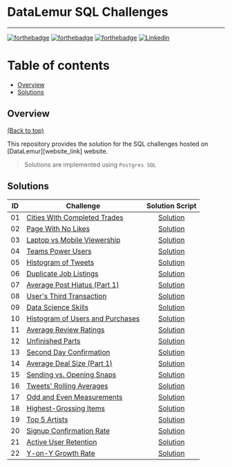 # DataLemur SQL Challenges

---



[![forthebadge](https://forthebadge.com/images/badges/check-it-out.svg)](https://forthebadge.com)
[![forthebadge](https://forthebadge.com/images/badges/for-you.svg)](https://forthebadge.com)
[![forthebadge](https://forthebadge.com/images/badges/just-plain-nasty.svg)](https://forthebadge.com)
[![Linkedin](https://img.shields.io/badge/LinkedIn-0077B5?style=for-the-badge&logo=linkedin&logoColor=white)](https://www.linkedin.com/in/arshirabbani)

# Table of contents
- [Overview](#overview)
- [Solutions](#solutions)


## Overview
[(Back to top)](#table-of-contents)

This repository provides the  solution for the SQL challenges hosted on [DataLemur][website_link] website.



> Solutions are implemented using `Postgres SQL`

## Solutions



| ID | Challenge | Solution Script |
|:------:|------------|:---------:|
| 01 | [Cities With Completed Trades](https://datalemur.com/questions/completed-trades) | [Solution](01_SCRIPTS/Easy/01_easy_robinhood_cities_with_completed_trades.sql)
| 02 | [Page With No Likes](https://datalemur.com/questions/sql-page-with-no-likes) | [Solution](01_SCRIPTS/Easy/02_easy_facebook_page_with_no_likes.sql)
| 03 | [Laptop vs Mobile Viewership](https://datalemur.com/questions/laptop-mobile-viewership) | [Solution](01_SCRIPTS/Easy/03_easy_nyt_laptop_vs_mobile_viewership.sql)
| 04 | [Teams Power Users](https://datalemur.com/questions/teams-power-users) | [Solution](01_SCRIPTS/Easy/04_easy_microsoft_teams_power_users.sql)
| 05 | [Histogram of Tweets](https://datalemur.com/questions/sql-histogram-tweets) | [Solution](01_SCRIPTS/Easy/05_easy_twitter_histogram_of_tweets.sql)
| 06 | [Duplicate Job Listings](https://datalemur.com/questions/duplicate-job-listings) | [Solution](01_SCRIPTS/Easy/06_easy_linkedin_duplicate_job_listings.sql)
| 07 | [Average Post Hiatus (Part 1)](https://datalemur.com/questions/sql-average-post-hiatus-1) | [Solution](01_SCRIPTS/Easy/07_easy_facebook_average_post_hiatus_part_1.sql)
| 08 | [User's Third Transaction](https://datalemur.com/questions/sql-third-transaction) | [Solution](01_SCRIPTS/Easy/09_easy_uber_users_third_transaction.sql)
| 09 | [Data Science Skills](https://datalemur.com/questions/matching-skills) | [Solution](01_SCRIPTS/Easy/10_easy_linkedin_data_science_skills.sql)
| 10 | [Histogram of Users and Purchases](https://datalemur.com/questions/histogram-users-purchases) | [Solution](01_SCRIPTS/Easy/11_easy_walmart_histogram_of_users_and_purchases.sql)
| 11 | [Average Review Ratings](https://datalemur.com/questions/sql-avg-review-ratings) | [Solution](01_SCRIPTS/Easy/12_easy_amazon_average_review_ratings.sql)
| 12 | [Unfinished Parts](https://datalemur.com/questions/tesla-unfinished-parts) | [Solution](01_SCRIPTS/Easy/13_easy_tesla_unfinished_parts.sql)
| 13 | [Second Day Confirmation](https://datalemur.com/questions/second-day-confirmation) | [Solution](01_SCRIPTS/Easy/14_easy_tiktok_second_day_confirmation.sql)
| 14 | [Average Deal Size (Part 1)](https://datalemur.com/questions/sql-average-deal-size) | [Solution](01_SCRIPTS/Easy/15_easy_salesforce_average_deal_size_part_1.sql)
| 15 | [Sending vs. Opening Snaps](https://datalemur.com/questions/time-spent-snaps) | [Solution](01_SCRIPTS/Medium/01_medium_snapchat_sending_vs_opening_snaps.sql)
| 16 | [Tweets' Rolling Averages](https://datalemur.com/questions/rolling-average-tweets) | [Solution](01_SCRIPTS/Medium/02_medium_twitter_tweets_rolling_averages.sql)
| 17 | [Odd and Even Measurements](https://datalemur.com/questions/odd-even-measurements) | [Solution](01_SCRIPTS/Medium/03_medium_google_odd_and_even_measurements.sql)
| 18 | [Highest-Grossing Items](https://datalemur.com/questions/sql-highest-grossing) | [Solution](01_SCRIPTS/Medium/04_medium_amazon_highest_grossing_items.sql)
| 19 | [Top 5 Artists](https://datalemur.com/questions/top-fans-rank) | [Solution](01_SCRIPTS/Medium/05_medium_spotify_top_5_artists.sql)
| 20 | [Signup Confirmation Rate](https://datalemur.com/questions/signup-confirmation-rate) | [Solution](01_SCRIPTS/Medium/06_medium_tiktok_signup_confirmation_rate.sql)
| 21 | [Active User Retention](https://datalemur.com/questions/user-retention) | [Solution](01_SCRIPTS/Hard/01_hard_facebook_active_user_retention.sql)
| 22 | [Y-on-Y Growth Rate](https://datalemur.com/questions/yoy-growth-rate) | [Solution](01_SCRIPTS/Hard/02_hard_wayfair_yoy_growth_rate.sql)



